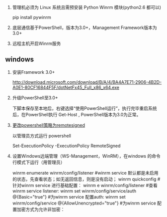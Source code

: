 

1. 管理机必须为 Linux 系统且需预安装 Python Winrm 模块(python2.6 都可以)

    pip install pywinrm

2.  底层通信基于PowerShell，版本为3.0+，Management Framework版本为3.0+

3.  远程主机开启Winrm服务



## windows

1. 安装Framework 3.0+

    http://download.microsoft.com/download/B/A/4/BA4A7E71-2906-4B2D-A0E1-80CF16844F5F/dotNetFx45_Full_x86_x64.exe

2. 升级PowerShell至3.0+ 

    下脚本保存至本地后，右键选择“使用PowerShell运行”，执行完毕重启系统后，在PowerShell执行 Get-Host , PowerShell版本为3.0为正常。



3. [更改powershell策略为remotesigned](https://docs.microsoft.com/zh-cn/powershell/module/microsoft.powershell.core/about/about_execution_policies?view=powershell-7.1)

    以管理员方式运行 powershell

    Set-ExecutionPolicy -ExecutionPolicy RemoteSigned


4. 设置Windows远端管理（WS-Management，WinRM），在windows 的命令行模式下运行（用管理员）

    winrm enumerate winrm/config/listener   #winrm service 默认都是未启用的状态，先查看状态；如无返回信息，则是没有启动；
    winrm quickconfig                       #针对winrm service 进行基础配置：
    winrm e winrm/config/listener           #查看winrm service listener:
    winrm set winrm/config/service/auth @{Basic="true"}         #为winrm service 配置auth:
    winrm set winrm/config/service @{AllowUnencrypted="true"}   #为winrm service 配置加密方式为允许非加密：

